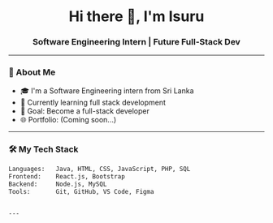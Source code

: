 <h1 align="center">Hi there 👋, I'm Isuru</h1>
<h3 align="center">Software Engineering Intern | Future Full-Stack Dev</h3>

---

### 🚀 About Me
- 🎓 I'm a Software Engineering intern from Sri Lanka
- 🌱 Currently learning full stack development
- 🎯 Goal: Become a full-stack developer
- 🌐 Portfolio: (Coming soon...)

---

### 🛠️ My Tech Stack
```bash
Languages:   Java, HTML, CSS, JavaScript, PHP, SQL  
Frontend:    React.js, Bootstrap  
Backend:     Node.js, MySQL  
Tools:       Git, GitHub, VS Code, Figma  


---


